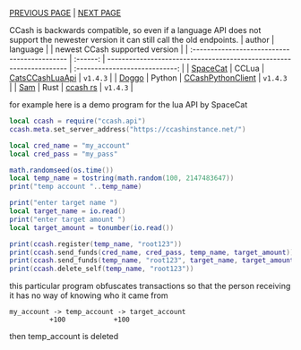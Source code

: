 [PREVIOUS PAGE](explanation.md) | [NEXT PAGE](endpoints.md)

CCash is backwards compatible, so even if a language API does not support the newester version it can still call the old endpoints.
| author                                       | language |                                                                     | newest CCash supported version |
| :------------------------------------------- | :------: | ------------------------------------------------------------------- | :----------------------------: |
| [SpaceCat](https://github.com/SpaceCat-Chan) |  CCLua   | [CatsCCashLuaApi](https://github.com/SpaceCat-Chan/CatsCCashLuaApi) |            `v1.4.3`            |
| [Doggo](https://github.com/ArcNyxx)          |  Python  | [CCashPythonClient](https://github.com/ArcNyxx/ccash_python_client) |            `v1.4.3`            |
| [Sam](https://github.com/STBoyden)           |   Rust   | [ccash rs](https://github.com/STBoyden/ccash-rs)                    |            `v1.4.3`            |

for example here is a demo program for the lua API by SpaceCat

```lua
local ccash = require("ccash.api")
ccash.meta.set_server_address("https://ccashinstance.net/")

local cred_name = "my_account"
local cred_pass = "my_pass"

math.randomseed(os.time())
local temp_name = tostring(math.random(100, 2147483647))
print("temp account "..temp_name)

print("enter target name ")
local target_name = io.read()
print("enter target amount ")  
local target_amount = tonumber(io.read())

print(ccash.register(temp_name, "root123"))
print(ccash.send_funds(cred_name, cred_pass, temp_name, target_amount))
print(ccash.send_funds(temp_name, "root123", target_name, target_amount))
print(ccash.delete_self(temp_name, "root123"))
```

this particular program obfuscates transactions so that the person receiving it has no way of knowing who it came from 

```
my_account -> temp_account -> target_account
          +100            +100
```
then temp_account is deleted
